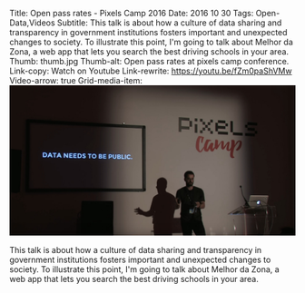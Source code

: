 Title: Open pass rates - Pixels Camp 2016
Date: 2016 10 30
Tags: Open-Data,Videos
Subtitle: This talk is about how a culture of data sharing and transparency in government institutions fosters important and unexpected changes to society. To illustrate this point, I'm going to talk about Melhor da Zona, a web app that lets you search the best driving schools in your area.
Thumb: thumb.jpg
Thumb-alt: Open pass rates at pixels camp conference.
Link-copy: Watch on Youtube
Link-rewrite: https://youtu.be/fZm0paShVMw
Video-arrow: true
Grid-media-item: <a target="_blank" href="https://youtu.be/fZm0paShVMw" title="Open pass rates - Pixels Camp 2016"><img alt="Open pass rates - Pixels Camp 2016" src="/assets/img/pixelscamp-melhordazona/grid-img.jpg"></a>

This talk is about how a culture of data sharing and transparency in government institutions fosters important and unexpected changes to society. To illustrate this point, I'm going to talk about Melhor da Zona, a web app that lets you search the best driving schools in your area.
